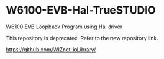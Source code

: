 # W6100-EVB-Hal-TrueSTUDIO
W6100 EVB Loopback Program using Hal driver 


This repository is deprecated.
Refer to the new repository link.

https://github.com/WIZnet-ioLibrary/
